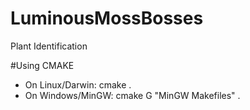 LuminousMossBosses
==================

Plant Identification

#Using CMAKE
- On Linux/Darwin: cmake .
- On Windows/MinGW: cmake G "MinGW Makefiles" .